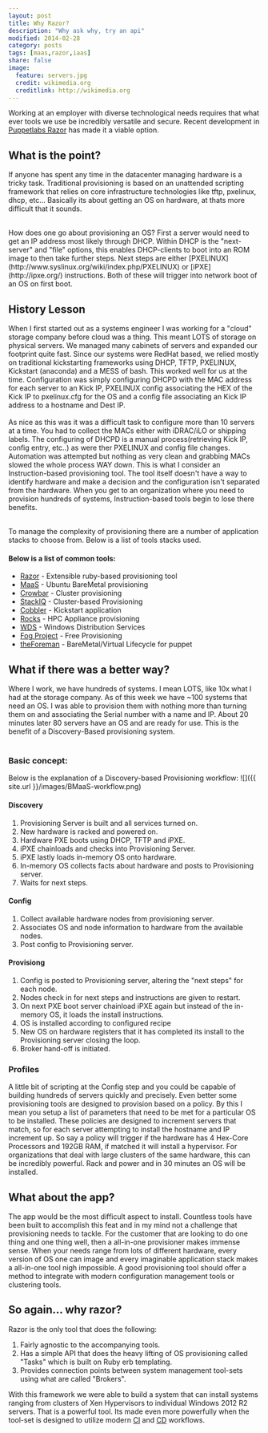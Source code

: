 ```yaml
---
layout: post
title: Why Razor?
description: "Why ask why, try an api"
modified: 2014-02-28
category: posts
tags: [maas,razor,iaas]
share: false
image:
  feature: servers.jpg
  credit: wikimedia.org
  creditlink: http://wikimedia.org
---
```


Working at an employer with diverse technological needs requires that what ever tools we use be incredibly versatile and secure. Recent development in [Puppetlabs Razor](https://github.com/puppetlabs/razor-server) has made it a viable option. 

## What is the point?
If anyone has spent any time in the datacenter managing hardware is a tricky task. Traditional provisioning is based on an unattended scripting framework that relies on core infrastructure technologies like tftp, pxelinux, dhcp, etc... Basically its about getting an OS on hardware, at thats more difficult that it sounds. 

<br />
How does one go about provisioning an OS? First a server would need to get an IP address most likely through DHCP. Within DHCP is the "next-server" and "file" options, this enables DHCP-clients to boot into an ROM image to then take further steps. Next steps are either [PXELINUX](http://www.syslinux.org/wiki/index.php/PXELINUX) or [iPXE](http://ipxe.org/) instructions. Both of these will trigger into network boot of an OS on first boot. 

## History Lesson
When I first started out as a systems engineer I was working for a "cloud" storage company before cloud was a thing. This meant LOTS of storage on physical servers. We managed many cabinets of servers and expanded our footprint quite fast. Since our systems were RedHat based, we relied mostly on traditional kickstarting frameworks using DHCP, TFTP, PXELINUX, Kickstart (anaconda) and a MESS of bash. This worked well for us at the time. Configuration was simply configuring DHCPD with the MAC address for each server to an Kick IP, PXELINUX config associating the HEX of the Kick IP to pxelinux.cfg for the OS and a config file associating an Kick IP address to a hostname and Dest IP.
<br />
<br />
As nice as this was it was a difficult task to configure more than 10 servers at a time. You had to collect the MACs either with iDRAC/iLO or shipping labels. The configuring of DHCPD is a manual process(retrieving Kick IP, config entry, etc..) as were ther PXELINUX and config file changes. Automation was attempted but nothing as very clean and grabbing MACs slowed the whole process WAY down. This is what I consider an Instruction-based provisioning tool. The tool itself doesn't have a way to identify hardware and make a decision and the configuration isn't separated from the hardware. When you get to an organization where you need to provision hundreds of systems, Instruction-based tools begin to lose there benefits.

<br />
To manage the complexity of provisioning there are a number of application stacks to choose from. Below is a list of tools stacks used.  

#### Below is a list of common tools:
* [Razor](https://github.com/puppetlabs/razor-server) - Extensible ruby-based provisioning tool
* [MaaS](https://maas.ubuntu.com/) - Ubuntu BareMetal provisioning
* [Crowbar](http://crowbar.github.io/home.html) - Cluster provisioning
* [StackIQ](http://www.stackiq.com/) - Cluster-based Provisioning
* [Cobbler](http://www.cobblerd.org/) - Kickstart application
* [Rocks](http://www.rocksclusters.org/wordpress/) - HPC Appliance provisioning
* [WDS](http://en.wikipedia.org/wiki/Windows_Deployment_Services) - Windows Distribution Services
* [Fog Project](http://www.fogproject.org/?q=node/1) - Free Provisioning 
* [theForeman](http://theforeman.org/) - BareMetal/Virtual Lifecycle for puppet

## What if there was a better way?

Where I work, we have hundreds of systems. I mean LOTS, like 10x what I had at the storage company. As of this week we have ~100 systems that need an OS. I was able to provision them with nothing more than turning them on and associating the Serial number with a name and IP. About 20 minutes later 80 servers have an OS and are ready for use. This is the benefit of a Discovery-Based provisioning system. 
<br />
<br />

### Basic concept:

Below is the explanation of a Discovery-based Provisioning workflow:
![]({{ site.url }}/images/BMaaS-workflow.png)

#### Discovery
1. Provisioning Server is built and all services turned on.
2. New hardware is racked and powered on. 
3. Hardware PXE boots using DHCP, TFTP and iPXE. 
4. iPXE chainloads and checks into Provisioning Server.
5. iPXE lastly loads in-memory OS onto hardware. 
6. In-memory OS collects facts about hardware and posts to Provisioning server. 
7. Waits for next steps.

#### Config
1. Collect available hardware nodes from provisioning server.
2. Associates OS and node information to hardware from the available nodes.
3. Post config to Provisioning server.

#### Provisiong
1. Config is posted to Provisioning server, altering the "next steps" for each node.
2. Nodes check in for next steps and instructions are given to restart.
3. On next PXE boot server chainload iPXE again but instead of the in-memory OS, it loads the install instructions. 
4. OS is installed according to configured recipe
5. New OS on hardware registers that it has completed its install to the Provisioning server closing the loop.
6. Broker hand-off is initiated. 

### Profiles
A little bit of scripting at the Config step and you could be capable of building hundreds of servers quickly and precisely. Even better some provisioning tools are designed to provision based on a policy. By this I mean you setup a list of parameters that need to be met for a particular OS to be installed. These policies are designed to increment servers that match, so for each server attempting to install the hostname and IP increment up. So say a policy will trigger if the hardware has 4 Hex-Core Processors and 192GB RAM, if matched it will install a hypervisor. For organizations that deal with large clusters of the same hardware, this can be incredibly powerful. Rack and power and in 30 minutes an OS will be installed. 

## What about the app?
The app would be the most difficult aspect to install. Countless tools have been built to accomplish this feat and in my mind not a challenge that provisioning needs to tackle. For the customer that are looking to do one thing and one thing well, then a all-in-one provisioner makes immense sense. When your needs range from lots of different hardware, every version of OS one can image and every imaginable application stack makes a all-in-one tool nigh impossible. A good provisioning tool should offer a method to integrate with modern configuration management tools or clustering tools. 

## So again... why razor?
Razor is the only tool that does the following:

1. Fairly agnostic to the accompanying tools. 
2. Has a simple API that does the heavy lifting of OS provisioning called "Tasks" which is built on Ruby erb templating.  
3. Provides connection points between system management tool-sets using what are called "Brokers". 

With this framework we were able to build a system that can install systems ranging from clusters of Xen Hypervisors to individual Windows 2012 R2 servers. That is a powerful tool. Its made even more powerfully when the tool-set is designed to utilize modern [CI](http://en.wikipedia.org/wiki/Continuous_integration) and [CD](http://en.wikipedia.org/wiki/Continuous_delivery) workflows.
